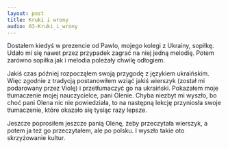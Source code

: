 ```yaml
---
layout: post
title: Kruki i wrony
audio: 03-Kruki_i_wrony
---
```

Dostałem kiedyś w prezencie od Pawlo, mojego kolegi z Ukrainy, sopiłkę. Udało mi się nawet przez przypadek zagrać na niej jedną melodię. Potem zarówno sopiłka jak i melodia poleżały chwilę odłogiem.

Jakiś czas później rozpocząłem swoją przygodę z językiem ukraińskim. Więc zgodnie z tradycją postanowiłem wziąć jakiś wierszyk (został mi podarowany przez Violę) i przetłumaczyć go na ukraiński. Pokazałem moje tłumaczenie mojej nauczycielce, pani Olenie. Chyba niezbyt mi wyszło, bo choć pani Olena nic nie powiedziała, to na następną lekcję przyniosła swoje tłumaczenie, które okazało się tysiąc razy lepsze.

Jeszcze poprosiłem jeszcze panią Olenę, żeby przeczytała wierszyk, a potem ja też go przeczytałem, ale po polsku.
I wyszło takie oto skrzyżowanie kultur.
